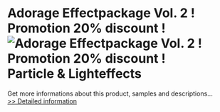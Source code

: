 # Adorage Effectpackage Vol. 2 ! Promotion 20% discount !<br />![Adorage Effectpackage Vol. 2 ! Promotion 20% discount !](https://mycommerce.akamaized.net/api/pimages/P300056656/BIG/300056656.JPG)<br />Particle & Lighteffects
 Get more informations about this product, samples and descriptions...<br />[>> Detailed information](https://secure.element5.com/esales/product.html?productid=300056656&affiliateid=200057808)